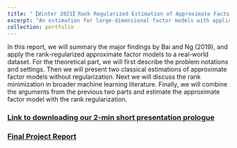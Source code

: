 ```yaml
---
title: "【Winter 2021】Rank Regularized Estimation of Approximate Factor Models"
excerpt: "An estimation for large-dimensional factor models with application of the rank-regularized approximate factor models to a real-world dataset. <br/><img src='/images/factormodelling.png'>"
collection: portfolio
---
```

In this report, we will summary the major findings by Bai and Ng (2019), and apply the rank-regularized approximate factor models to a real-world dataset. For the theoretical part, we will first describe the problem notations and settings. Then we will present two classical estimations of approximate factor models without regularization. Next we will discuss the rank minimization in broader machine learning literature. Finally, we will combine the arguments from the previous two parts and estimate the approximate factor model with the rank regularization.

### [Link to downloading our 2-min short presentation prologue](https://github.com/chkao831/WI21_Financial-Statistics_StanfordMSnE349/blob/main/MSnE349_FinalPresentation_Group3_Prologue.mp4)
### [Final Project Report](https://nbviewer.jupyter.org/github/chkao831/WI21_Financial-Statistics_StanfordMSnE349/blob/main/Final%20Project%20Report.pdf)
